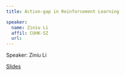 ```yaml
---
title: Action-gap in Reinforcement Learning

speaker:
  name: Ziniu Li
  affil: CUHK-SZ
  url: 
---
```


Speaker: Ziniu Li

[Slides](/static/files/F22-Slides/Action_gap_in_Reinforcement_Learning__Slides_.pdf)